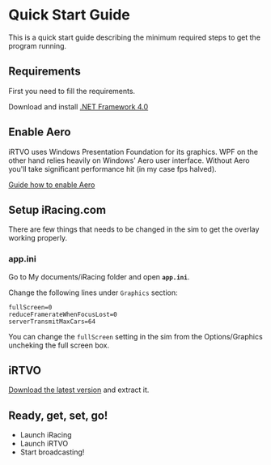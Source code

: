 # Quick Start Guide #

This is a quick start guide describing the minimum required steps to get the program running.


## Requirements ##

First you need to fill the requirements.

Download and install [.NET Framework 4.0](http://msdn.microsoft.com/en-us/netframework/aa569263.aspx)

## Enable Aero ##

iRTVO uses Windows Presentation Foundation for its graphics. WPF on the other hand relies heavily on Windows' Aero user interface. Without Aero you'll take significant performance hit (in my case fps halved).

[Guide how to enable Aero](http://www.petri.co.il/enable_windows_vista_aero_graphics.htm)

## Setup iRacing.com ##

There are few things that needs to be changed in the sim to get the overlay working properly.

### app.ini ###

Go to My documents/iRacing folder and open **`app.ini`**.

Change the following lines under `Graphics` section:
```
fullScreen=0
reduceFramerateWhenFocusLost=0
serverTransmitMaxCars=64
```

You can change the `fullScreen` setting in the sim from the Options/Graphics uncheking the full screen box.

## iRTVO ##

[Download the latest version](http://code.google.com/p/irtvo/downloads/list) and extract it.

## Ready, get, set, go! ##
  * Launch iRacing
  * Launch iRTVO
  * Start broadcasting!